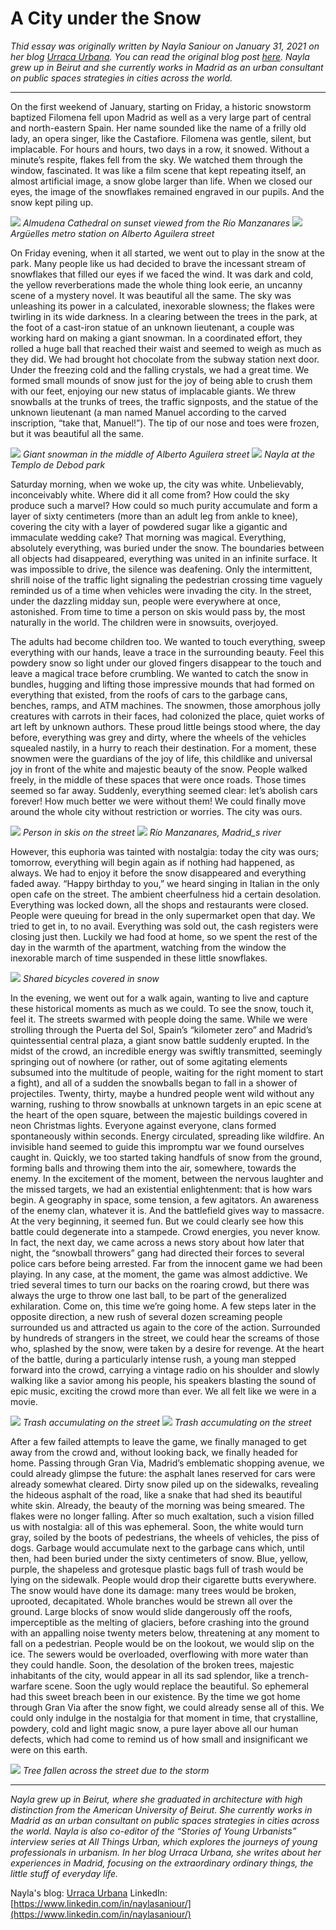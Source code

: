 # A City under the Snow

_Thid essay was originally written by Nayla Saniour on January 31, 2021 on her blog [Urraca Urbana](https://urracaurbana.com/). You can read the original blog post [here](https://urracaurbana.com/a-city-under-the-snow/). Nayla grew up in Beirut and she currently works in Madrid as an urban consultant on public spaces strategies in cities across the world._

---

On the first weekend of January, starting on Friday, a historic snowstorm baptized Filomena fell upon Madrid as well as a very large part of central and north-eastern Spain. Her name sounded like the name of a frilly old lady, an opera singer, like the Castafiore. Filomena was gentle, silent, but implacable. For hours and hours, two days in a row, it snowed. Without a minute’s respite, flakes fell from the sky. We watched them through the window, fascinated. It was like a film scene that kept repeating itself, an almost artificial image, a snow globe larger than life. When we closed our eyes, the image of the snowflakes remained engraved in our pupils. And the snow kept piling up.

![](cityunderthesnow1.JPG)
_Almudena Cathedral on sunset viewed from the Río Manzanares_
![](cityunderthesnow2.JPG)
_Argüelles metro station on Alberto Aguilera street_

On Friday evening, when it all started, we went out to play in the snow at the park. Many people like us had decided to brave the incessant stream of snowflakes that filled our eyes if we faced the wind. It was dark and cold, the yellow reverberations made the whole thing look eerie, an uncanny scene of a mystery novel. It was beautiful all the same. The sky was unleashing its power in a calculated, inexorable slowness; the flakes were twirling in its wide darkness. In a clearing between the trees in the park, at the foot of a cast-iron statue of an unknown lieutenant, a couple was working hard on making a giant snowman. In a coordinated effort, they rolled a huge ball that reached their waist and seemed to weigh as much as they did. We had brought hot chocolate from the subway station next door. Under the freezing cold and the falling crystals, we had a great time. We formed small mounds of snow just for the joy of being able to crush them with our feet, enjoying our new status of implacable giants. We threw snowballs at the trunks of trees, the traffic signposts, and the statue of the unknown lieutenant (a man named Manuel according to the carved inscription, “take that, Manuel!”). The tip of our nose and toes were frozen, but it was beautiful all the same.

![](cityunderthesnow3.JPG)
_Giant snowman in the middle of Alberto Aguilera street_
![](cityunderthesnow4.JPG)
_Nayla at the Templo de Debod park_

Saturday morning, when we woke up, the city was white. Unbelievably, inconceivably white. Where did it all come from? How could the sky produce such a marvel? How could so much purity accumulate and form a layer of sixty centimeters (more than an adult leg from ankle to knee), covering the city with a layer of powdered sugar like a gigantic and immaculate wedding cake? That morning was magical. Everything, absolutely everything, was buried under the snow. The boundaries between all objects had disappeared, everything was united in an infinite surface. It was impossible to drive, the silence was deafening. Only the intermittent, shrill noise of the traffic light signaling the pedestrian crossing time vaguely reminded us of a time when vehicles were invading the city. In the street, under the dazzling midday sun, people were everywhere at once, astonished. From time to time a person on skis would pass by, the most naturally in the world. The children were in snowsuits, overjoyed.

The adults had become children too. We wanted to touch everything, sweep everything with our hands, leave a trace in the surrounding beauty. Feel this powdery snow so light under our gloved fingers disappear to the touch and leave a magical trace before crumbling. We wanted to catch the snow in bundles, hugging and lifting those impressive mounds that had formed on everything that existed, from the roofs of cars to the garbage cans, benches, ramps, and ATM machines. The snowmen, those amorphous jolly creatures with carrots in their faces, had colonized the place, quiet works of art left by unknown authors. These proud little beings stood where, the day before, everything was grey and dirty, where the wheels of the vehicles squealed nastily, in a hurry to reach their destination. For a moment, these snowmen were the guardians of the joy of life, this childlike and universal joy in front of the white and majestic beauty of the snow. People walked freely, in the middle of these spaces that were once roads. Those times seemed so far away. Suddenly, everything seemed clear: let’s abolish cars forever! How much better we were without them! We could finally move around the whole city without restriction or worries. The city was ours.

![](cityunderthesnow5.JPG)
_Person in skis on the street_
![](cityunderthesnow6.JPG)
_Río Manzanares, Madrid_s river_

However, this euphoria was tainted with nostalgia: today the city was ours; tomorrow, everything will begin again as if nothing had happened, as always. We had to enjoy it before the snow disappeared and everything faded away. “Happy birthday to you,” we heard singing in Italian in the only open cafe on the street. The ambient cheerfulness hid a certain desolation. Everything was locked down, all the shops and restaurants were closed. People were queuing for bread in the only supermarket open that day. We tried to get in, to no avail. Everything was sold out, the cash registers were closing just then. Luckily we had food at home, so we spent the rest of the day in the warmth of the apartment, watching from the window the inexorable march of time suspended in these little snowflakes.

![](cityunderthesnow7.JPG)
_Shared bicycles covered in snow_

In the evening, we went out for a walk again, wanting to live and capture these historical moments as much as we could. To see the snow, touch it, feel it. The streets swarmed with people doing the same. While we were strolling through the Puerta del Sol, Spain’s “kilometer zero” and Madrid’s quintessential central plaza, a giant snow battle suddenly erupted. In the midst of the crowd, an incredible energy was swiftly transmitted, seemingly springing out of nowhere (or rather, out of some agitating elements subsumed into the multitude of people, waiting for the right moment to start a fight), and all of a sudden the snowballs began to fall in a shower of projectiles. Twenty, thirty, maybe a hundred people went wild without any warning, rushing to throw snowballs at unknown targets in an epic scene at the heart of the open square, between the majestic buildings covered in neon Christmas lights. Everyone against everyone, clans formed spontaneously within seconds. Energy circulated, spreading like wildfire. An invisible hand seemed to guide this impromptu war we found ourselves caught in. Quickly, we too started taking handfuls of snow from the ground, forming balls and throwing them into the air, somewhere, towards the enemy. In the excitement of the moment, between the nervous laughter and the missed targets, we had an existential enlightenment: that is how wars begin. A geography in space, some tension, a few agitators. An awareness of the enemy clan, whatever it is. And the battlefield gives way to massacre. At the very beginning, it seemed fun. But we could clearly see how this battle could degenerate into a stampede. Crowd energies, you never know. In fact, the next day, we came across a news story about how later that night, the “snowball throwers” gang had directed their forces to several police cars before being arrested. Far from the innocent game we had been playing. In any case, at the moment, the game was almost addictive. We tried several times to turn our backs on the roaring crowd, but there was always the urge to throw one last ball, to be part of the generalized exhilaration. Come on, this time we’re going home. A few steps later in the opposite direction, a new rush of several dozen screaming people surrounded us and attracted us again to the core of the action. Surrounded by hundreds of strangers in the street, we could hear the screams of those who, splashed by the snow, were taken by a desire for revenge. At the heart of the battle, during a particularly intense rush, a young man stepped forward into the crowd, carrying a vintage radio on his shoulder and slowly walking like a savior among his people, his speakers blasting the sound of epic music, exciting the crowd more than ever. We all felt like we were in a movie.

![](cityunderthesnow8.JPG)
_Trash accumulating on the street_
![](cityunderthesnow9.JPG)
_Trash accumulating on the street_

After a few failed attempts to leave the game, we finally managed to get away from the crowd and, without looking back, we finally headed for home. Passing through Gran Via, Madrid’s emblematic shopping avenue, we could already glimpse the future: the asphalt lanes reserved for cars were already somewhat cleared. Dirty snow piled up on the sidewalks, revealing the hideous asphalt of the road, like a snake that had shed its beautiful white skin. Already, the beauty of the morning was being smeared. The flakes were no longer falling. After so much exaltation, such a vision filled us with nostalgia: all of this was ephemeral. Soon, the white would turn gray, soiled by the boots of pedestrians, the wheels of vehicles, the piss of dogs. Garbage would accumulate next to the garbage cans which, until then, had been buried under the sixty centimeters of snow. Blue, yellow, purple, the shapeless and grotesque plastic bags full of trash would be lying on the sidewalk. People would drop their cigarette butts everywhere. The snow would have done its damage: many trees would be broken, uprooted, decapitated. Whole branches would be strewn all over the ground. Large blocks of snow would slide dangerously off the roofs, imperceptible as the melting of glaciers, before crashing into the ground with an appalling noise twenty meters below, threatening at any moment to fall on a pedestrian. People would be on the lookout, we would slip on the ice. The sewers would be overloaded, overflowing with more water than they could handle. Soon, the desolation of the broken trees, majestic inhabitants of the city, would appear in all its sad splendor, like a trench-warfare scene. Soon the ugly would replace the beautiful. So ephemeral had this sweet breach been in our existence. By the time we got home through Gran Via after the snow fight, we could already sense all of this. We could only indulge in the nostalgia for that moment in time, that crystalline, powdery, cold and light magic snow, a pure layer above all our human defects, which had come to remind us of how small and insignificant we were on this earth.

![](cityunderthesnow10.JPG)
_Tree fallen across the street due to the storm_

---

_Nayla grew up in Beirut, where she graduated in architecture with high distinction from the American University of Beirut. She currently works in Madrid as an urban consultant on public spaces strategies in cities across the world. Nayla is also co-editor of the “Stories of Young Urbanists” interview series at All Things Urban, which explores the journeys of young professionals in urbanism. In her blog Urraca Urbana, she writes about her experiences in Madrid, focusing on the extraordinary ordinary things, the little stuff of everyday life._

Nayla's blog: [Urraca Urbana](https://urracaurbana.com/)
LinkedIn: [https://www.linkedin.com/in/naylasaniour/](https://www.linkedin.com/in/naylasaniour/)
